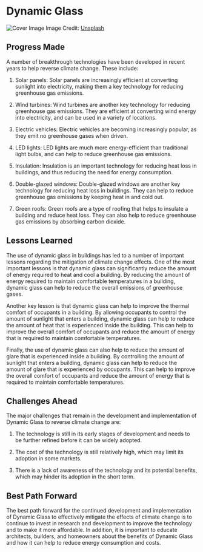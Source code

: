 # Dynamic Glass

![Cover Image](https://images.unsplash.com/photo-1646654858478-1353b164555b?crop=entropy&cs=tinysrgb&fit=max&fm=jpg&ixid=Mnw0NDM1NTZ8MHwxfHNlYXJjaHwxfHxEeW5hbWljJTIwR2xhc3N8ZW58MHx8fHwxNjgzMDQ4OTk3&ixlib=rb-4.0.3&q=80&w=1080)
Image Credit: [Unsplash](https://unsplash.com/@chrislinnett)

## Progress Made

A number of breakthrough technologies have been developed in recent years to help reverse climate change. These include:

1. Solar panels: Solar panels are increasingly efficient at converting sunlight into electricity, making them a key technology for reducing greenhouse gas emissions.

2. Wind turbines: Wind turbines are another key technology for reducing greenhouse gas emissions. They are efficient at converting wind energy into electricity, and can be used in a variety of locations.

3. Electric vehicles: Electric vehicles are becoming increasingly popular, as they emit no greenhouse gases when driven.

4. LED lights: LED lights are much more energy-efficient than traditional light bulbs, and can help to reduce greenhouse gas emissions.

5. Insulation: Insulation is an important technology for reducing heat loss in buildings, and thus reducing the need for energy consumption.

6. Double-glazed windows: Double-glazed windows are another key technology for reducing heat loss in buildings. They can help to reduce greenhouse gas emissions by keeping heat in and cold out.

7. Green roofs: Green roofs are a type of roofing that helps to insulate a building and reduce heat loss. They can also help to reduce greenhouse gas emissions by absorbing carbon dioxide.

## Lessons Learned

The use of dynamic glass in buildings has led to a number of important lessons regarding the mitigation of climate change effects. One of the most important lessons is that dynamic glass can significantly reduce the amount of energy required to heat and cool a building. By reducing the amount of energy required to maintain comfortable temperatures in a building, dynamic glass can help to reduce the overall emissions of greenhouse gases.

Another key lesson is that dynamic glass can help to improve the thermal comfort of occupants in a building. By allowing occupants to control the amount of sunlight that enters a building, dynamic glass can help to reduce the amount of heat that is experienced inside the building. This can help to improve the overall comfort of occupants and reduce the amount of energy that is required to maintain comfortable temperatures.

Finally, the use of dynamic glass can also help to reduce the amount of glare that is experienced inside a building. By controlling the amount of sunlight that enters a building, dynamic glass can help to reduce the amount of glare that is experienced by occupants. This can help to improve the overall comfort of occupants and reduce the amount of energy that is required to maintain comfortable temperatures.

## Challenges Ahead

The major challenges that remain in the development and implementation of Dynamic Glass to reverse climate change are:

1. The technology is still in its early stages of development and needs to be further refined before it can be widely adopted.

2. The cost of the technology is still relatively high, which may limit its adoption in some markets.

3. There is a lack of awareness of the technology and its potential benefits, which may hinder its adoption in the short term.

## Best Path Forward

The best path forward for the continued development and implementation of Dynamic Glass to effectively mitigate the effects of climate change is to continue to invest in research and development to improve the technology and to make it more affordable. In addition, it is important to educate architects, builders, and homeowners about the benefits of Dynamic Glass and how it can help to reduce energy consumption and costs.

